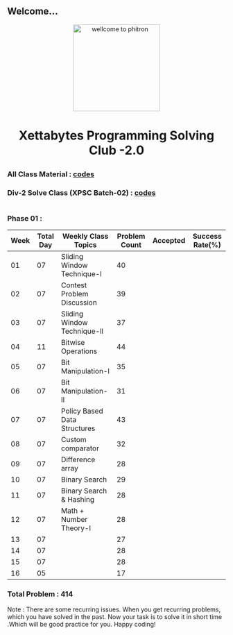 ## Welcome...

<p align="center">
  <img src="https://play-lh.googleusercontent.com/sD1PjHX1s76Nw54bki3rIvqjLmKXrJNenU8YmrKTznL3r9c7a8wFzjb6_TUoyKAMa5w" alt="wellcome to phitron" width="200" height="200"/>
</p>

<h1><p style="text-align: center;">Xettabytes Programming Solving Club -2.0</p></h1>

### All Class Material : [ codes ](https://github.com/phitronio/XPSC_Batch_02)
### Div-2 Solve Class (XPSC Batch-02) : [ codes ](https://github.com/phitronio/Div-2-solve-class-codes-XPSC-Batch-02)
#

### Phase 01 : 
|Week|Total Day|Weekly Class Topics|Problem Count|Accepted|Success Rate(%)|
|-|-|-|-|-|-|
|01|07|Sliding Window Technique-l|40|||
|02|07|Contest Problem Discussion|39|||
|03|07|Sliding Window Technique-ll|37|||
|04|11|Bitwise Operations|44|||
|05|07|Bit Manipulation-l|35|||
|06|07|Bit Manipulation-ll|31|||
|07|07|Policy Based Data Structures|43|||
|08|07|Custom comparator|32|||
|09|07|Difference array|28|||
|10|07|Binary Search|29|||
|11|07|Binary Search & Hashing|28|||
|12|07|Math + Number Theory-l|28|||
|13|07||27|||
|14|07||28|||
|15|07||28|||
|16|05||17|||

### Total Problem : 414

Note : There are some recurring issues. When you get recurring problems, which you have solved in the past. Now your task is to solve it in short time .Which will be good practice for you. Happy coding!
